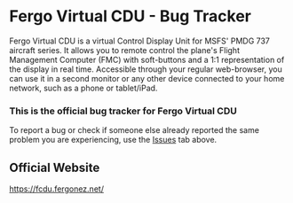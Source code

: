 # Fergo Virtual CDU - Bug Tracker

Fergo Virtual CDU is a virtual Control Display Unit for MSFS' PMDG 737 aircraft series. It allows you to remote control the plane's Flight Management Computer (FMC) with soft-buttons and a 1:1 representation of the display in real time. Accessible through your regular web-browser, you can use it in a second monitor or any other device connected to your home network, such as a phone or tablet/iPad. 

### This is the official bug tracker for Fergo Virtual CDU

To report a bug or check if someone else already reported the same problem you are experiencing, use the [Issues](https://github.com/Fergo/fcdu-bugtracker/issues) tab above.

## Official Website

https://fcdu.fergonez.net/
